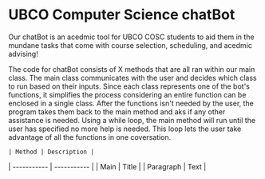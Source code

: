 # UBCO Computer Science chatBot

Our chatBot is an acedmic tool for UBCO COSC students to aid them in the mundane tasks that come with course selection, scheduling, and acedmic advising!

The code for chatBot consists of X methods that are all ran within our main class. The main class communicates with the user and decides which class to run based on their inputs. Since each class represents one of the bot's functions, it simplifies the process considering an entire function can be enclosed in a single class. After the functions isn't needed by the user, the program takes them back to the main method and aks if any other assistance is needed. Using a while loop, the main method will run until the user has specified no more help is needed. This loop lets the user take advantage of all the functions in one coversation.

	| Method | Description |
| ----------- | ----------- |
| Main | Title |
| Paragraph | Text |
